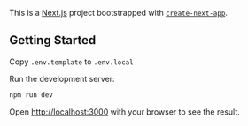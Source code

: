 This is a [Next.js](https://nextjs.org/) project bootstrapped with [`create-next-app`](https://github.com/vercel/next.js/tree/canary/packages/create-next-app).

## Getting Started

Copy `.env.template` to `.env.local`

Run the development server:

```bash
npm run dev
```

Open [http://localhost:3000](http://localhost:3000) with your browser to see the result.
